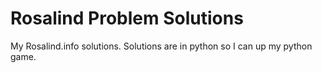 # Rosalind Problem Solutions

My Rosalind.info solutions.  Solutions are in python so I can up my python game.